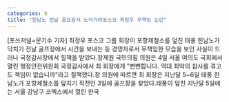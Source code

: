 ```yaml
---
categories: b
title: "힌남노 전날 골프장서 노닥거려포스코 최정우 무책임 논란"
---
```

[포쓰저널=문기수 기자] 최정우 포스코 그룹 회장이 포항제철소를 덮친 태풍 힌남노가 닥치기 전날 골프장에서 시간을 보내는 등 경영자로서 무책임한 모습을 보인 사실이 드러나 국정감사장에서 힐책을 받았다.장제원 국민의힘 의원은 4일 서울 여의도 국회에서 열린 행정안전위원회 국정감사에서 최 회장에게 "뻔뻔합니다. 역대 최악의 참사를 겪고도 책임이 없습니까"라고 질책했다.장 의원에 따르면 최 회장은 지난달 5~6일 태풍 힌남노가 포항제철소를 덮치기 직전인 3일에 골프장을 찾았다.태풍이 덮친 지난달 5일에는 서울 강남구 코엑스에서 열린 한국